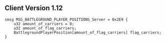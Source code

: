 ## Client Version 1.12

```rust,ignore
smsg MSG_BATTLEGROUND_PLAYER_POSITIONS_Server = 0x2E9 {
    u32 amount_of_carriers = 0;    
    u32 amount_of_flag_carriers;    
    BattlegroundPlayerPosition[amount_of_flag_carriers] flag_carriers;    
}

```
